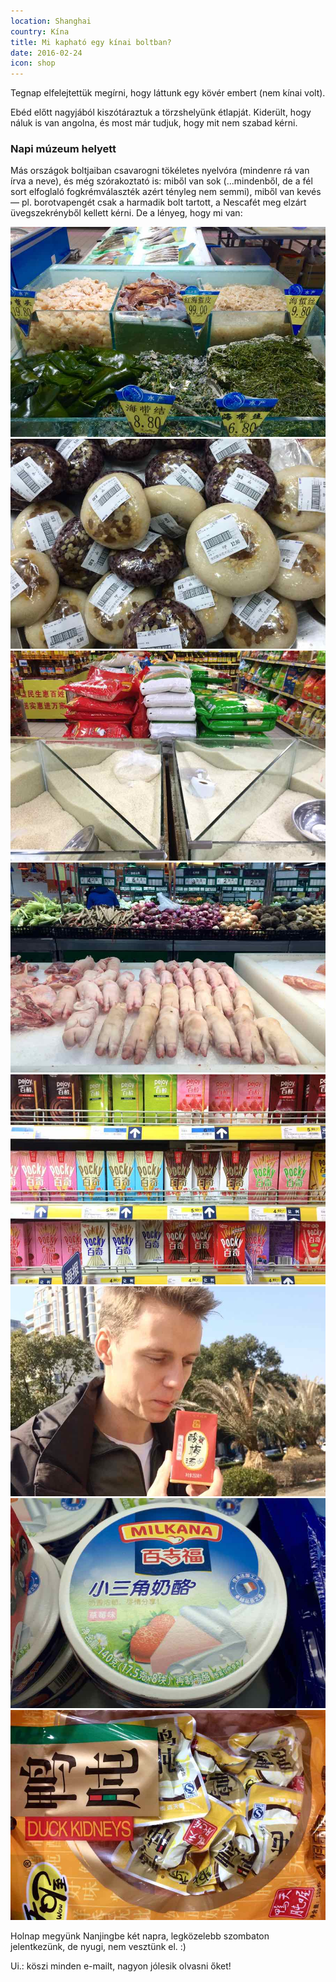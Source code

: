 ```yaml
---
location: Shanghai
country: Kína
title: Mi kapható egy kínai boltban?
date: 2016-02-24
icon: shop
---
```


Tegnap elfelejtettük megírni, hogy láttunk egy kövér embert (nem kínai volt).

Ebéd előtt nagyjából kiszótáraztuk a törzshelyünk étlapját. Kiderült, hogy náluk is van angolna, és most már tudjuk, hogy mit nem szabad kérni.

### Napi múzeum helyett

Más országok boltjaiban csavarogni tökéletes nyelvóra (mindenre rá van írva a neve), és még szórakoztató is: miből van sok (...mindenből, de a fél sort elfoglaló fogkrémválaszték azért tényleg nem semmi), miből van kevés — pl. borotvapengét csak a harmadik bolt tartott, a Nescafét meg elzárt üvegszekrényből kellett kérni. De a lényeg, hogy mi van:

![tengeri alga](../../img/0224-1.jpg)
![celofánba csomagolt, kész rizs](../../img/0224-2.jpg)
![kimérős rizs](../../img/0224-3.jpg)
![disznóláb](../../img/0224-4.jpg)
![Pocky: édes bevonatú ropi-szerű pálcikák](../../img/0224-5.jpg)
![Samu iszik valami furcsa levet](../../img/0224-6.jpg)
![epres kockasajt](../../img/0224-7.jpg)
![kacsavese snack kiszerelésben](../../img/0224-9.jpg)

Holnap megyünk Nanjingbe két napra, legközelebb szombaton jelentkezünk, de nyugi, nem vesztünk el. :)

Ui.: köszi minden e-mailt, nagyon jólesik olvasni őket!
